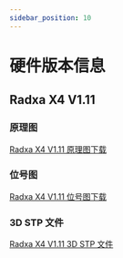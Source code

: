 ```yaml
---
sidebar_position: 10
---
```


# 硬件版本信息

## Radxa X4 V1.11

### 原理图

[Radxa X4 V1.11 原理图下载](https://dl.radxa.com/x/x4/radxa_x4_v1.11_schematic.pdf)

### 位号图

[Radxa X4 V1.11 位号图下载](https://dl.radxa.com/x/x4/radxa_x4_v1.11_components_placement_map.zip)

### 3D STP 文件

[Radxa X4 V1.11 3D STP 文件](https://dl.radxa.com/x/x4/radxa_x4_3d_pcba.zip)
